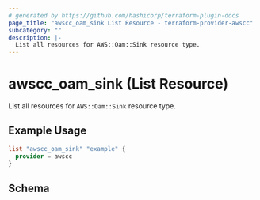 ```yaml
---
# generated by https://github.com/hashicorp/terraform-plugin-docs
page_title: "awscc_oam_sink List Resource - terraform-provider-awscc"
subcategory: ""
description: |-
  List all resources for AWS::Oam::Sink resource type.
---
```


# awscc_oam_sink (List Resource)

List all resources for `AWS::Oam::Sink` resource type.

## Example Usage

```terraform
list "awscc_oam_sink" "example" {
  provider = awscc
}
```

<!-- schema generated by tfplugindocs -->
## Schema
